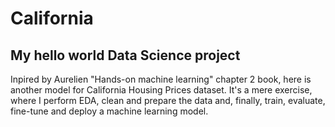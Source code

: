# California

## My hello world Data Science project


Inpired by Aurelien "Hands-on machine learning" chapter 2 book, here is another model for California Housing Prices dataset. It's a mere exercise, where I perform EDA, clean and prepare the data and, finally, train, evaluate, fine-tune and deploy a machine learning model.
